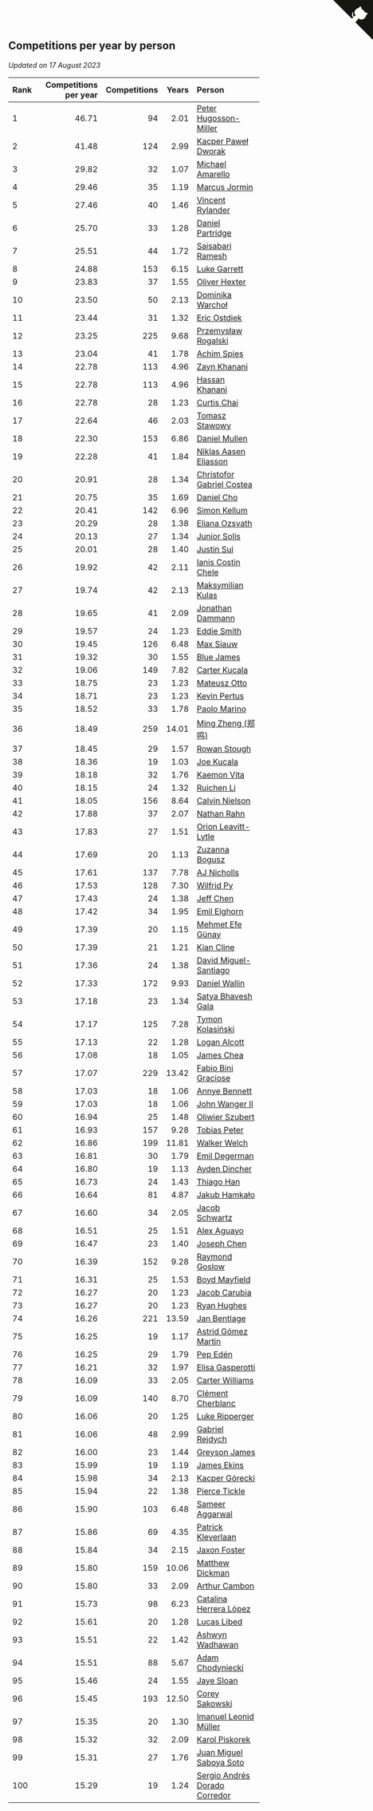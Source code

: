 ## Competitions per year by person

*Updated on 17 August 2023*

| Rank | Competitions per year | Competitions | Years | Person |
| :--- | ---: | ---: | ---: | :--- |
| 1 | 46.71 | 94 | 2.01 | [Peter Hugosson-Miller](https://www.worldcubeassociation.org/persons/2021HUGO01) |
| 2 | 41.48 | 124 | 2.99 | [Kacper Paweł Dworak](https://www.worldcubeassociation.org/persons/2020DWOR01) |
| 3 | 29.82 | 32 | 1.07 | [Michael Amarello](https://www.worldcubeassociation.org/persons/2022AMAR09) |
| 4 | 29.46 | 35 | 1.19 | [Marcus Jormin](https://www.worldcubeassociation.org/persons/2022JORM01) |
| 5 | 27.46 | 40 | 1.46 | [Vincent Rylander](https://www.worldcubeassociation.org/persons/2022RYLA01) |
| 6 | 25.70 | 33 | 1.28 | [Daniel Partridge](https://www.worldcubeassociation.org/persons/2022PART02) |
| 7 | 25.51 | 44 | 1.72 | [Saisabari Ramesh](https://www.worldcubeassociation.org/persons/2021RAME01) |
| 8 | 24.88 | 153 | 6.15 | [Luke Garrett](https://www.worldcubeassociation.org/persons/2017GARR05) |
| 9 | 23.83 | 37 | 1.55 | [Oliver Hexter](https://www.worldcubeassociation.org/persons/2022HEXT01) |
| 10 | 23.50 | 50 | 2.13 | [Dominika Warchoł](https://www.worldcubeassociation.org/persons/2021WARC01) |
| 11 | 23.44 | 31 | 1.32 | [Eric Ostdiek](https://www.worldcubeassociation.org/persons/2022OSTD01) |
| 12 | 23.25 | 225 | 9.68 | [Przemysław Rogalski](https://www.worldcubeassociation.org/persons/2013ROGA02) |
| 13 | 23.04 | 41 | 1.78 | [Achim Spies](https://www.worldcubeassociation.org/persons/2021SPIE01) |
| 14 | 22.78 | 113 | 4.96 | [Zayn Khanani](https://www.worldcubeassociation.org/persons/2018KHAN28) |
| 15 | 22.78 | 113 | 4.96 | [Hassan Khanani](https://www.worldcubeassociation.org/persons/2018KHAN26) |
| 16 | 22.78 | 28 | 1.23 | [Curtis Chai](https://www.worldcubeassociation.org/persons/2022CHAI02) |
| 17 | 22.64 | 46 | 2.03 | [Tomasz Stawowy](https://www.worldcubeassociation.org/persons/2021STAW01) |
| 18 | 22.30 | 153 | 6.86 | [Daniel Mullen](https://www.worldcubeassociation.org/persons/2016MULL04) |
| 19 | 22.28 | 41 | 1.84 | [Niklas Aasen Eliasson](https://www.worldcubeassociation.org/persons/2021ELIA01) |
| 20 | 20.91 | 28 | 1.34 | [Christofor Gabriel Costea](https://www.worldcubeassociation.org/persons/2022COST03) |
| 21 | 20.75 | 35 | 1.69 | [Daniel Cho](https://www.worldcubeassociation.org/persons/2021CHOD01) |
| 22 | 20.41 | 142 | 6.96 | [Simon Kellum](https://www.worldcubeassociation.org/persons/2016KELL12) |
| 23 | 20.29 | 28 | 1.38 | [Eliana Ozsvath](https://www.worldcubeassociation.org/persons/2022OZSV01) |
| 24 | 20.13 | 27 | 1.34 | [Junior Solis](https://www.worldcubeassociation.org/persons/2022SOLI03) |
| 25 | 20.01 | 28 | 1.40 | [Justin Sui](https://www.worldcubeassociation.org/persons/2022SUIJ01) |
| 26 | 19.92 | 42 | 2.11 | [Ianis Costin Chele](https://www.worldcubeassociation.org/persons/2021CHEL01) |
| 27 | 19.74 | 42 | 2.13 | [Maksymilian Kulas](https://www.worldcubeassociation.org/persons/2021KULA02) |
| 28 | 19.65 | 41 | 2.09 | [Jonathan Dammann](https://www.worldcubeassociation.org/persons/2021DAMM01) |
| 29 | 19.57 | 24 | 1.23 | [Eddie Smith](https://www.worldcubeassociation.org/persons/2022SMIT20) |
| 30 | 19.45 | 126 | 6.48 | [Max Siauw](https://www.worldcubeassociation.org/persons/2017SIAU02) |
| 31 | 19.32 | 30 | 1.55 | [Blue James](https://www.worldcubeassociation.org/persons/2022JAME01) |
| 32 | 19.06 | 149 | 7.82 | [Carter Kucala](https://www.worldcubeassociation.org/persons/2015KUCA01) |
| 33 | 18.75 | 23 | 1.23 | [Mateusz Otto](https://www.worldcubeassociation.org/persons/2022OTTO01) |
| 34 | 18.71 | 23 | 1.23 | [Kevin Pertus](https://www.worldcubeassociation.org/persons/2022PERT01) |
| 35 | 18.52 | 33 | 1.78 | [Paolo Marino](https://www.worldcubeassociation.org/persons/2021MARI04) |
| 36 | 18.49 | 259 | 14.01 | [Ming Zheng (郑鸣)](https://www.worldcubeassociation.org/persons/2009ZHEN11) |
| 37 | 18.45 | 29 | 1.57 | [Rowan Stough](https://www.worldcubeassociation.org/persons/2022STOU01) |
| 38 | 18.36 | 19 | 1.03 | [Joe Kucala](https://www.worldcubeassociation.org/persons/2022KUCA01) |
| 39 | 18.18 | 32 | 1.76 | [Kaemon Vita](https://www.worldcubeassociation.org/persons/2021VITA01) |
| 40 | 18.15 | 24 | 1.32 | [Ruichen Li](https://www.worldcubeassociation.org/persons/2022LIRU02) |
| 41 | 18.05 | 156 | 8.64 | [Calvin Nielson](https://www.worldcubeassociation.org/persons/2014NIEL03) |
| 42 | 17.88 | 37 | 2.07 | [Nathan Rahn](https://www.worldcubeassociation.org/persons/2021RAHN01) |
| 43 | 17.83 | 27 | 1.51 | [Orion Leavitt-Lytle](https://www.worldcubeassociation.org/persons/2022LEAV01) |
| 44 | 17.69 | 20 | 1.13 | [Zuzanna Bogusz](https://www.worldcubeassociation.org/persons/2022BOGU01) |
| 45 | 17.61 | 137 | 7.78 | [AJ Nicholls](https://www.worldcubeassociation.org/persons/2015NICH04) |
| 46 | 17.53 | 128 | 7.30 | [Wilfrid Py](https://www.worldcubeassociation.org/persons/2016PYWI01) |
| 47 | 17.43 | 24 | 1.38 | [Jeff Chen](https://www.worldcubeassociation.org/persons/2022CHEN19) |
| 48 | 17.42 | 34 | 1.95 | [Emil Elghorn](https://www.worldcubeassociation.org/persons/2021ELGH01) |
| 49 | 17.39 | 20 | 1.15 | [Mehmet Efe Günay](https://www.worldcubeassociation.org/persons/2022GUNA05) |
| 50 | 17.39 | 21 | 1.21 | [Kian Cline](https://www.worldcubeassociation.org/persons/2022CLIN01) |
| 51 | 17.36 | 24 | 1.38 | [David Miguel-Santiago](https://www.worldcubeassociation.org/persons/2022MIGU02) |
| 52 | 17.33 | 172 | 9.93 | [Daniel Wallin](https://www.worldcubeassociation.org/persons/2013WALL03) |
| 53 | 17.18 | 23 | 1.34 | [Satya Bhavesh Gala](https://www.worldcubeassociation.org/persons/2022GALA03) |
| 54 | 17.17 | 125 | 7.28 | [Tymon Kolasiński](https://www.worldcubeassociation.org/persons/2016KOLA02) |
| 55 | 17.13 | 22 | 1.28 | [Logan Alcott](https://www.worldcubeassociation.org/persons/2022ALCO02) |
| 56 | 17.08 | 18 | 1.05 | [James Chea](https://www.worldcubeassociation.org/persons/2022CHEA05) |
| 57 | 17.07 | 229 | 13.42 | [Fabio Bini Graciose](https://www.worldcubeassociation.org/persons/2010GRAC02) |
| 58 | 17.03 | 18 | 1.06 | [Annye Bennett](https://www.worldcubeassociation.org/persons/2022BENN11) |
| 59 | 17.03 | 18 | 1.06 | [John Wanger II](https://www.worldcubeassociation.org/persons/2022WANG39) |
| 60 | 16.94 | 25 | 1.48 | [Oliwier Szubert](https://www.worldcubeassociation.org/persons/2022SZUB01) |
| 61 | 16.93 | 157 | 9.28 | [Tobias Peter](https://www.worldcubeassociation.org/persons/2014PETE03) |
| 62 | 16.86 | 199 | 11.81 | [Walker Welch](https://www.worldcubeassociation.org/persons/2011WELC01) |
| 63 | 16.81 | 30 | 1.79 | [Emil Degerman](https://www.worldcubeassociation.org/persons/2021DEGE01) |
| 64 | 16.80 | 19 | 1.13 | [Ayden Dincher](https://www.worldcubeassociation.org/persons/2022DINC01) |
| 65 | 16.73 | 24 | 1.43 | [Thiago Han](https://www.worldcubeassociation.org/persons/2022HANT01) |
| 66 | 16.64 | 81 | 4.87 | [Jakub Hamkało](https://www.worldcubeassociation.org/persons/2018HAMK01) |
| 67 | 16.60 | 34 | 2.05 | [Jacob Schwartz](https://www.worldcubeassociation.org/persons/2021SCHW01) |
| 68 | 16.51 | 25 | 1.51 | [Alex Aguayo](https://www.worldcubeassociation.org/persons/2022AGUA01) |
| 69 | 16.47 | 23 | 1.40 | [Joseph Chen](https://www.worldcubeassociation.org/persons/2022CHEN16) |
| 70 | 16.39 | 152 | 9.28 | [Raymond Goslow](https://www.worldcubeassociation.org/persons/2014GOSL01) |
| 71 | 16.31 | 25 | 1.53 | [Boyd Mayfield](https://www.worldcubeassociation.org/persons/2022MAYF01) |
| 72 | 16.27 | 20 | 1.23 | [Jacob Carubia](https://www.worldcubeassociation.org/persons/2022CARU02) |
| 73 | 16.27 | 20 | 1.23 | [Ryan Hughes](https://www.worldcubeassociation.org/persons/2022HUGH04) |
| 74 | 16.26 | 221 | 13.59 | [Jan Bentlage](https://www.worldcubeassociation.org/persons/2010BENT01) |
| 75 | 16.25 | 19 | 1.17 | [Astrid Gómez Martin](https://www.worldcubeassociation.org/persons/2022MART26) |
| 76 | 16.25 | 29 | 1.79 | [Pep Edén](https://www.worldcubeassociation.org/persons/2021EDEN01) |
| 77 | 16.21 | 32 | 1.97 | [Elisa Gasperotti](https://www.worldcubeassociation.org/persons/2021GASP01) |
| 78 | 16.09 | 33 | 2.05 | [Carter Williams](https://www.worldcubeassociation.org/persons/2021WILL06) |
| 79 | 16.09 | 140 | 8.70 | [Clément Cherblanc](https://www.worldcubeassociation.org/persons/2014CHER05) |
| 80 | 16.06 | 20 | 1.25 | [Luke Ripperger](https://www.worldcubeassociation.org/persons/2022RIPP01) |
| 81 | 16.06 | 48 | 2.99 | [Gabriel Rejdych](https://www.worldcubeassociation.org/persons/2020REJD01) |
| 82 | 16.00 | 23 | 1.44 | [Greyson James](https://www.worldcubeassociation.org/persons/2022JAME02) |
| 83 | 15.99 | 19 | 1.19 | [James Ekins](https://www.worldcubeassociation.org/persons/2022EKIN01) |
| 84 | 15.98 | 34 | 2.13 | [Kacper Górecki](https://www.worldcubeassociation.org/persons/2021GORE01) |
| 85 | 15.94 | 22 | 1.38 | [Pierce Tickle](https://www.worldcubeassociation.org/persons/2022TICK01) |
| 86 | 15.90 | 103 | 6.48 | [Sameer Aggarwal](https://www.worldcubeassociation.org/persons/2017AGGA01) |
| 87 | 15.86 | 69 | 4.35 | [Patrick Kleverlaan](https://www.worldcubeassociation.org/persons/2019KLEV01) |
| 88 | 15.84 | 34 | 2.15 | [Jaxon Foster](https://www.worldcubeassociation.org/persons/2021FOST01) |
| 89 | 15.80 | 159 | 10.06 | [Matthew Dickman](https://www.worldcubeassociation.org/persons/2013DICK01) |
| 90 | 15.80 | 33 | 2.09 | [Arthur Cambon](https://www.worldcubeassociation.org/persons/2021CAMB01) |
| 91 | 15.73 | 98 | 6.23 | [Catalina Herrera López](https://www.worldcubeassociation.org/persons/2017LOPE31) |
| 92 | 15.61 | 20 | 1.28 | [Lucas Libed](https://www.worldcubeassociation.org/persons/2022LIBE02) |
| 93 | 15.51 | 22 | 1.42 | [Ashwyn Wadhawan](https://www.worldcubeassociation.org/persons/2022WADH02) |
| 94 | 15.51 | 88 | 5.67 | [Adam Chodyniecki](https://www.worldcubeassociation.org/persons/2017CHOD02) |
| 95 | 15.46 | 24 | 1.55 | [Jaye Sloan](https://www.worldcubeassociation.org/persons/2022SLOA01) |
| 96 | 15.45 | 193 | 12.50 | [Corey Sakowski](https://www.worldcubeassociation.org/persons/2011SAKO01) |
| 97 | 15.35 | 20 | 1.30 | [Imanuel Leonid Müller](https://www.worldcubeassociation.org/persons/2022MULL02) |
| 98 | 15.32 | 32 | 2.09 | [Karol Piskorek](https://www.worldcubeassociation.org/persons/2021PISK01) |
| 99 | 15.31 | 27 | 1.76 | [Juan Miguel Saboya Soto](https://www.worldcubeassociation.org/persons/2021SOTO01) |
| 100 | 15.29 | 19 | 1.24 | [Sergio Andrés Dorado Corredor](https://www.worldcubeassociation.org/persons/2022CORR05) |


<a href="https://github.com/JustinTimeCuber/wca_statistics" class="github-corner" aria-label="View source on Github"><svg width="80" height="80" viewBox="0 0 250 250" style="fill:#151513; color:#fff; position: absolute; top: 0; border: 0; right: 0;" aria-hidden="true"><path d="M0,0 L115,115 L130,115 L142,142 L250,250 L250,0 Z"></path><path d="M128.3,109.0 C113.8,99.7 119.0,89.6 119.0,89.6 C122.0,82.7 120.5,78.6 120.5,78.6 C119.2,72.0 123.4,76.3 123.4,76.3 C127.3,80.9 125.5,87.3 125.5,87.3 C122.9,97.6 130.6,101.9 134.4,103.2" fill="currentColor" style="transform-origin: 130px 106px;" class="octo-arm"></path><path d="M115.0,115.0 C114.9,115.1 118.7,116.5 119.8,115.4 L133.7,101.6 C136.9,99.2 139.9,98.4 142.2,98.6 C133.8,88.0 127.5,74.4 143.8,58.0 C148.5,53.4 154.0,51.2 159.7,51.0 C160.3,49.4 163.2,43.6 171.4,40.1 C171.4,40.1 176.1,42.5 178.8,56.2 C183.1,58.6 187.2,61.8 190.9,65.4 C194.5,69.0 197.7,73.2 200.1,77.6 C213.8,80.2 216.3,84.9 216.3,84.9 C212.7,93.1 206.9,96.0 205.4,96.6 C205.1,102.4 203.0,107.8 198.3,112.5 C181.9,128.9 168.3,122.5 157.7,114.1 C157.9,116.9 156.7,120.9 152.7,124.9 L141.0,136.5 C139.8,137.7 141.6,141.9 141.8,141.8 Z" fill="currentColor" class="octo-body"></path></svg></a><style>.github-corner:hover .octo-arm{animation:octocat-wave 560ms ease-in-out}@keyframes octocat-wave{0%,100%{transform:rotate(0)}20%,60%{transform:rotate(-25deg)}40%,80%{transform:rotate(10deg)}}@media (max-width:500px){.github-corner:hover .octo-arm{animation:none}.github-corner .octo-arm{animation:octocat-wave 560ms ease-in-out}}</style>
